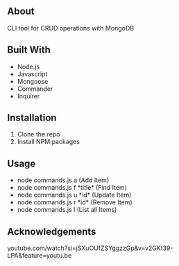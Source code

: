 <h2> About </h2>
<p> CLI tool for CRUD operations with MongoDB </p>
<h2> Built With </h2>
<ul>
  <li> Node.js </li>
  <li> Javascript</li>
  <li> Mongoose </li>
  <li> Commander </li>
  <li> Inquirer</li>
</ul>
<h2>Installation</h2>
<ol>
  <li>Clone the repo </li>
  <li>Install NPM packages </li>
</ol>
<h2>Usage</h2>
<ul>
  <lI>node commands.js a (Add Item)</lI>
  <lI>node commands.js f *title* (Find Item)</lI>
  <li>node commands.js u *id* (Update Item)</li>
  <li>node commands.js r *id* (Remove Item)</li>
  <li>node commands.js l (List all Items)</li>
</ul>
<h2>Acknowledgements</h2>
<p> youtube.com/watch?si=jSXuOUfZSYggzzGp&v=v2GKt39-LPA&feature=youtu.be </p>
